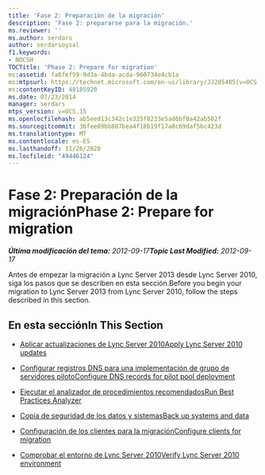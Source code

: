 ```yaml
---
title: 'Fase 2: Preparación de la migración'
description: 'Fase 2: prepararse para la migración.'
ms.reviewer: ''
ms.author: serdars
author: serdarsoysal
f1.keywords:
- NOCSH
TOCTitle: 'Phase 2: Prepare for migration'
ms:assetid: fa6fef59-9d3a-4bda-acda-960734e4cb1a
ms:mtpsurl: https://technet.microsoft.com/en-us/library/JJ205405(v=OCS.15)
ms:contentKeyID: 48185920
ms.date: 07/23/2014
manager: serdars
mtps_version: v=OCS.15
ms.openlocfilehash: ab5eed13c342c1e325f8233e5ad6bf0a42ab582f
ms.sourcegitcommit: 36fee89bb887bea4f18b19f17a8c69daf5bc423d
ms.translationtype: MT
ms.contentlocale: es-ES
ms.lasthandoff: 11/26/2020
ms.locfileid: "49446124"
---
```

# <a name="phase-2-prepare-for-migration"></a><span data-ttu-id="8965a-103">Fase 2: Preparación de la migración</span><span class="sxs-lookup"><span data-stu-id="8965a-103">Phase 2: Prepare for migration</span></span>

<div data-xmlns="http://www.w3.org/1999/xhtml">

<div class="topic" data-xmlns="http://www.w3.org/1999/xhtml" data-msxsl="urn:schemas-microsoft-com:xslt" data-cs="https://msdn.microsoft.com/">

<div data-asp="https://msdn2.microsoft.com/asp">



</div>

<div id="mainSection">

<div id="mainBody"><span data-ttu-id="8965a-104">

<span> </span></span><span class="sxs-lookup"><span data-stu-id="8965a-104">

<span> </span></span></span>

<span data-ttu-id="8965a-105">_**Última modificación del tema:** 2012-09-17_</span><span class="sxs-lookup"><span data-stu-id="8965a-105">_**Topic Last Modified:** 2012-09-17_</span></span>

<span data-ttu-id="8965a-106">Antes de empezar la migración a Lync Server 2013 desde Lync Server 2010, siga los pasos que se describen en esta sección.</span><span class="sxs-lookup"><span data-stu-id="8965a-106">Before you begin your migration to Lync Server 2013 from Lync Server 2010, follow the steps described in this section.</span></span>

<div>

## <a name="in-this-section"></a><span data-ttu-id="8965a-107">En esta sección</span><span class="sxs-lookup"><span data-stu-id="8965a-107">In This Section</span></span>

  - [<span data-ttu-id="8965a-108">Aplicar actualizaciones de Lync Server 2010</span><span class="sxs-lookup"><span data-stu-id="8965a-108">Apply Lync Server 2010 updates</span></span>](apply-lync-server-2010-updates.md)

  - [<span data-ttu-id="8965a-109">Configurar registros DNS para una implementación de grupo de servidores piloto</span><span class="sxs-lookup"><span data-stu-id="8965a-109">Configure DNS records for pilot pool deployment</span></span>](configure-dns-records-for-pilot-pool-deployment.md)

  - [<span data-ttu-id="8965a-110">Ejecutar el analizador de procedimientos recomendados</span><span class="sxs-lookup"><span data-stu-id="8965a-110">Run Best Practices Analyzer</span></span>](run-best-practices-analyzer.md)

  - [<span data-ttu-id="8965a-111">Copia de seguridad de los datos y sistemas</span><span class="sxs-lookup"><span data-stu-id="8965a-111">Back up systems and data</span></span>](back-up-systems-and-data.md)

  - [<span data-ttu-id="8965a-112">Configuración de los clientes para la migración</span><span class="sxs-lookup"><span data-stu-id="8965a-112">Configure clients for migration</span></span>](configure-clients-for-migration.md)

  - [<span data-ttu-id="8965a-113">Comprobar el entorno de Lync Server 2010</span><span class="sxs-lookup"><span data-stu-id="8965a-113">Verify Lync Server 2010 environment</span></span>](verify-lync-server-2010-environment.md)

<span data-ttu-id="8965a-114"></div>

</div>

<span> </span>

</div>

</div>

</span><span class="sxs-lookup"><span data-stu-id="8965a-114"></div>

</div>

<span> </span>

</div>

</div>

</span></span></div>

